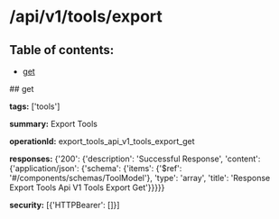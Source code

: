 # /api/v1/tools/export

## Table of contents:
- [get](#get)

<a name="get" />
## get

**tags:** ['tools']

**summary:** Export Tools

**operationId:** export_tools_api_v1_tools_export_get

**responses:** {'200': {'description': 'Successful Response', 'content': {'application/json': {'schema': {'items': {'$ref': '#/components/schemas/ToolModel'}, 'type': 'array', 'title': 'Response Export Tools Api V1 Tools Export Get'}}}}}

**security:** [{'HTTPBearer': []}]

